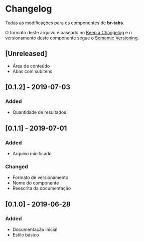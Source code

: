 # Changelog
Todas as modificações para os componentes de **br-tabs**.

O formato deste arquivo é baseado no [Keep a Changelog](https://keepachangelog.com/en/1.0.0/) e o versionamento deste componente segue o [Semantic Versioning](https://semver.org/spec/v2.0.0.html).

## [Unreleased]
- Área de conteúdo
- Abas com subitens

## [0.1.2] - 2019-07-03
### Added
- Quantidade de resultados

## [0.1.1] - 2019-07-01
### Added
- Arquivo minificado

### Changed
- Formato de versionamento
- Nome do componente
- Reescrita da documentação

## [0.1.0] - 2019-06-28
### Added
- Documentação inicial
- Estilo básico
